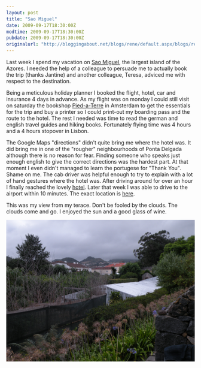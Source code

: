 ```yaml
---
layout: post
title: "Sao Miguel"
date: 2009-09-17T18:30:00Z
modtime: 2009-09-17T18:30:00Z
pubdate: 2009-09-17T18:30:00Z
originalurl: "http://bloggingabout.net/blogs/rene/default.aspx/blogs/rene/archive/2009/09/17/sao-miguel.aspx"
---
```



<p>Last week I spend my vacation on <a href="http://en.wikipedia.org/wiki/São_Miguel_Island">Sao Miguel</a>, the largest island of the Azores. I needed the help of a colleague to persuade me to actually book the trip (thanks Jantine) and another colleague, Teresa, adviced me with respect to the destination.</p><p>Being a meticulous holiday planner I booked the flight, hotel, car and insurance 4 days in advance. As my flight was on monday I could still visit on saturday the bookshop <a href="http://www.jvw.nl/">Pied-a-Terre</a> in Amsterdam to get the essentials for the trip and buy a printer so I could print-out my boarding pass and the route to the hotel. The rest I needed was time to read the german and english travel guides and hiking books. Fortunately flying time was 4 hours and a 4 hours stopover in Lisbon.</p><p>The Google Maps "directions" didn't quite bring me where the hotel was. It did bring me in one of the "rougher" neighbourhoods of Ponta Delgada although there is no reason for fear. Finding someone who speaks just enough english to give the correct directions was the hardest part. At that moment I even didn't managed to learn the portugese for "Thank You". Shame on me. The cab driver was helpful enough to try to explain with a lot of hand gestures where the hotel was. After driving around for over an hour I finally reached the lovely <a href="http://www.maisturismo.pt/srarosa">hotel</a>. Later that week I was able to drive to the airport within 10 minutes. The exact location is <a href="http://maps.google.nl/maps?t=h&amp;hl=nl&amp;ie=UTF8&amp;ll=37.757848,-25.640116&amp;spn=0.002456,0.003557&amp;z=18">here</a>.</p><p>This was my view from my terace. Don't be fooled by the clouds. The clouds come and go. I enjoyed the sun and a good glass of wine.</p><p><img src="/images/280.JPG" border="0" width="600px" /></p>
